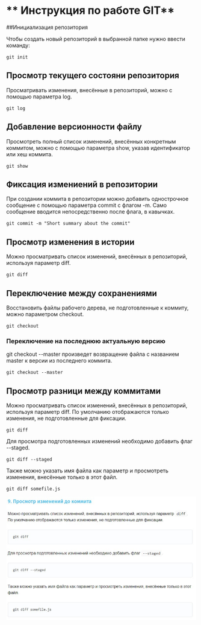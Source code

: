 # ** Инструкция по работе GIT**

##Инициализация репозитория

Чтобы создать новый репозиторий в выбранной папке нужно ввести команду:

    git init

## Просмотр текущего состояни репозитория

Просматривать изменения, внесённые в репозиторий, можно с помощью параметра log.

    git log

## Добавление версионности файлу

Просмотреть полный список изменений, внесённых конкретным коммитом, можно с помощью параметра show, указав идентификатор или хеш коммита.

    git show

## Фиксация измениений в репозитории

При создании коммита в репозитории можно добавить однострочное сообщение с помощью параметра commit с флагом -m. Само сообщение вводится непосредственно после флага, в кавычках.

    git commit -m "Short summary about the commit"

## Просмотр изменения в истории

Можно просматривать список изменений, внесённых в репозиторий, используя параметр diff.

    git diff

## Переключение между сохранениями

Восстановить файлы рабочего дерева, не подготовленные к коммиту, можно параметром checkout.

    git checkout

### Переключение на последнюю актуальную версию

git checkout --master произведет возвращение файла с названием
master к версии из последнего коммита.

    git checkout --master 

## Просмотр разници между коммитами

Можно просматривать список изменений, внесённых в репозиторий, используя параметр diff. По умолчанию отображаются только изменения, не подготовленные для фиксации.

    git diff

Для просмотра подготовленных изменений необходимо добавить флаг --staged.

    git diff --staged

Также можно указать имя файла как параметр и просмотреть изменения, внесённые только в этот файл.

    git diff somefile.js

![image](\1.jpg)